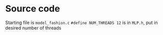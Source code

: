 # Source code
Starting file is `model_fashion.c`
`#define NUM_THREADS 12` is in `MLP.h`, put in desired number of threads
